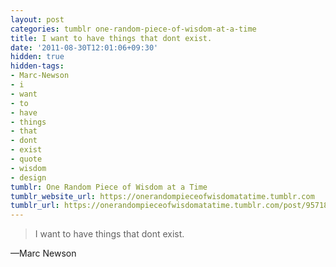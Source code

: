 ```yaml
---
layout: post
categories: tumblr one-random-piece-of-wisdom-at-a-time
title: I want to have things that dont exist.
date: '2011-08-30T12:01:06+09:30'
hidden: true
hidden-tags:
- Marc-Newson
- i
- want
- to
- have
- things
- that
- dont
- exist
- quote
- wisdom
- design
tumblr: One Random Piece of Wisdom at a Time
tumblr_website_url: https://onerandompieceofwisdomatatime.tumblr.com
tumblr_url: https://onerandompieceofwisdomatatime.tumblr.com/post/9571800412/i-want-to-have-things-that-dont-exist
---
```

> I want to have things that dont exist.

—Marc Newson
